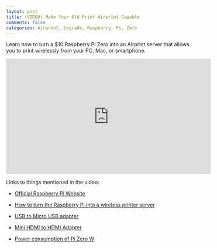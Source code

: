 ```yaml
---
layout: post
title: (VIDEO) Make Your Old Print Airprint Capable
comments: false
categories: Airprint, Upgrade, Raspberry, Pi, Zero
---
```


Learn how to turn a $10 Raspberry Pi Zero into an Airprint server that
allows you to print wirelessly from your PC, Mac, or smartphone.

<center>
<iframe width="560" height="315" src="https://www.youtube-nocookie.com/embed/2bBoKt-mZh8" frameborder="0" allow="accelerometer; autoplay; clipboard-write; encrypted-media; gyroscope; picture-in-picture" allowfullscreen></iframe>
</center>

Links to things mentioned in the video:

* [Official Raspberry Pi Website](https://www.raspberrypi.org)

* [How to turn the Raspberry Pi into a wireless printer server](https://www.techradar.com/how-to/computing/how-to-turn-the-raspberry-pi-into-a-wireless-printer-server-1312717)

* [USB to Micro USB adapter](https://www.amazon.com/dp/B00N9S9Z0G)

* [Mini HDMI to HDMI Adapter](https://www.amazon.com/dp/B00B2HOS08)

* [Power consumption of Pi Zero W](https://raspberrypi.stackexchange.com/questions/63519/power-consumption-of-pi-zero-w)

